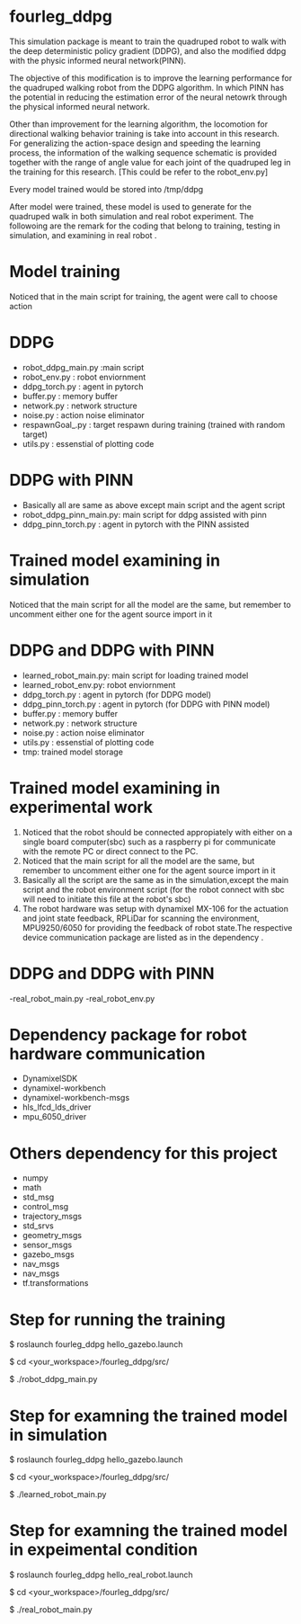 # fourleg_ddpg

This simulation package is meant to train the quadruped robot to walk with the deep deterministic policy gradient (DDPG), 
and also the modified ddpg with the physic informed neural network(PINN).

The objective of this modification is to improve the learning performance for the quadruped walking robot from the DDPG algorithm.
In which PINN has the potential in reducing the estimation error of the neural netowrk through the physical informed neural network.

Other than improvement for the learning algorithm, the locomotion for directional walking behavior training is take into account in this research.
For generalizing the action-space design and speeding the learning process, the information of the walking sequence schematic is provided together with the range of angle value for each joint of the quadruped leg in the training for this research. [This could be refer to the robot_env.py]

Every model trained would be stored into /tmp/ddpg

After model were trained, these model is used to generate for the quadruped walk in both simulation and real robot experiment.
The followoing are the remark for the coding that belong to training, testing in simulation, and examining in real robot .

# Model training
Noticed that in the main script for training, the agent were call to choose action
# DDPG
- robot_ddpg_main.py :main script
- robot_env.py : robot enviornment
- ddpg_torch.py : agent in pytorch
- buffer.py : memory buffer
- network.py : network structure 
- noise.py : action noise eliminator
- respawnGoal_.py : target respawn during training (trained with random target)
- utils.py : essenstial of plotting code

# DDPG with PINN
- Basically all are same as above except main script and the agent script
- robot_ddpg_pinn_main.py: main script for ddpg assisted with pinn
- ddpg_pinn_torch.py : agent in pytorch with the PINN assisted

# Trained model examining in simulation
Noticed that the main script for all the model are the same, but remember to uncomment either one for the agent source import in it 
# DDPG and DDPG with PINN
- learned_robot_main.py: main script for loading trained model
- learned_robot_env.py: robot enviornment
- ddpg_torch.py : agent in pytorch (for DDPG model)
- ddpg_pinn_torch.py : agent in pytorch (for DDPG with PINN model)
- buffer.py : memory buffer
- network.py : network structure 
- noise.py : action noise eliminator
- utils.py : essenstial of plotting code
- tmp: trained model storage

# Trained model examining in experimental work
1. Noticed that the robot should be connected appropiately with either on a single board computer(sbc) such as a raspberry pi for communicate with the remote PC or direct connect to the PC.
2. Noticed that the main script for all the model are the same, but remember to uncomment either one for the agent source import in it 
3. Basically all the script are the same as in the simulation,except the main script and the robot environment script (for the robot connect with sbc will need to initiate this file at the robot's sbc)
4. The robot hardware was setup with dynamixel MX-106 for the actuation and joint state feedback, RPLiDar for scanning the environment, MPU9250/6050 for providing the feedback of robot state.The respective device communication package are listed as in the dependency .

# DDPG and DDPG with PINN
-real_robot_main.py
-real_robot_env.py 

# Dependency package for robot hardware communication
- DynamixelSDK
- dynamixel-workbench
- dynamixel-workbench-msgs
- hls_lfcd_lds_driver
- mpu_6050_driver

# Others dependency for this project
- numpy
- math
- std_msg
- control_msg
- trajectory_msgs
- std_srvs
- geometry_msgs
- sensor_msgs
- gazebo_msgs
- nav_msgs
- nav_msgs
- tf.transformations

# Step for running the training

$ roslaunch fourleg_ddpg hello_gazebo.launch 

$ cd <your_workspace>/fourleg_ddpg/src/

$ ./robot_ddpg_main.py  


# Step for examning the trained model in simulation

$ roslaunch fourleg_ddpg hello_gazebo.launch 

$ cd <your_workspace>/fourleg_ddpg/src/

$ ./learned_robot_main.py


# Step for examning the trained model in expeimental condition

$ roslaunch fourleg_ddpg hello_real_robot.launch 

$ cd <your_workspace>/fourleg_ddpg/src/

$ ./real_robot_main.py



